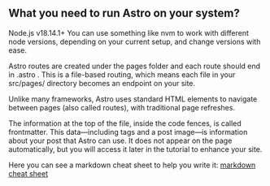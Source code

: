 ## What you need to run Astro on your system?
Node.js v18.14.1+
You can use something like nvm to work with different node versions, depending on your current setup, and change versions with ease.

Astro routes are created under the pages folder and each route should end in .astro . This is a file-based routing, which means each file in your src/pages/ directory becomes an endpoint on your site.

Unlike many frameworks, Astro uses standard HTML <a> elements to navigate between pages (also called routes), with traditional page refreshes.

The information at the top of the file, inside the code fences, is called frontmatter. This data—including tags and a post image—is information about your post that Astro can use. It does not appear on the page automatically, but you will access it later in the tutorial to enhance your site.

Here you can see a markdown cheat sheet to help you write it: [markdown cheat sheet](https://www.markdownguide.org/cheat-sheet/)